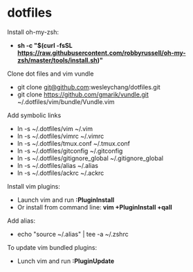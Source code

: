 dotfiles
===============
Install oh-my-zsh:
*   **sh -c "$(curl -fsSL https://raw.githubusercontent.com/robbyrussell/oh-my-zsh/master/tools/install.sh)"**


Clone dot files and vim vundle
*   git clone git@github.com:wesleychang/dotfiles.git
*   git clone https://github.com/gmarik/vundle.git ~/.dotfiles/vim/bundle/Vundle.vim


Add symbolic links
*   ln -s ~/.dotfiles/vim ~/.vim
*   ln -s ~/.dotfiles/vimrc ~/.vimrc
*   ln -s ~/.dotfiles/tmux.conf ~/.tmux.conf
*   ln -s ~/.dotfiles/gitconfig ~/.gitconfig
*   ln -s ~/.dotfiles/gitignore_global ~/.gitignore_global
*   ln -s ~/.dotfiles/alias ~/.alias
*   ln -s ~/.dotfiles/ackrc ~/.ackrc


Install vim plugins:
*   Launch vim and run **:PluginInstall**
*   Or install from command line: **vim +PluginInstall +qall**


Add alias:
*   echo "source ~/.alias" | tee -a ~/.zshrc


To update vim bundled plugins:
*   Lunch vim and run **:PluginUpdate**
